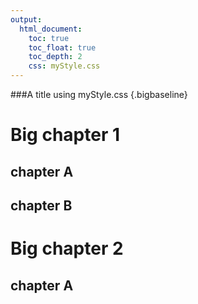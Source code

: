 ```yaml
---
output: 
  html_document:
    toc: true
    toc_float: true
    toc_depth: 2
    css: myStyle.css
---
```


<div>
###A title using myStyle.css {.bigbaseline}
</div>

# Big chapter 1
## chapter A
## chapter B
# Big chapter 2
## chapter A
